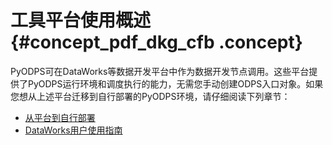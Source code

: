# 工具平台使用概述 {#concept_pdf_dkg_cfb .concept}

PyODPS可在DataWorks等数据开发平台中作为数据开发节点调用。这些平台提供了PyODPS运行环境和调度执行的能力，无需您手动创建ODPS入口对象。如果您想从上述平台迁移到自行部署的PyODPS环境，请仔细阅读下列章节：

-   [从平台到自行部署](cn.zh-CN/开发/PyODPS/工具平台使用指南/从平台到自行部署.md#)
-   [DataWorks用户使用指南](cn.zh-CN/开发/PyODPS/工具平台使用指南/DataWorks用户使用指南.md#)

